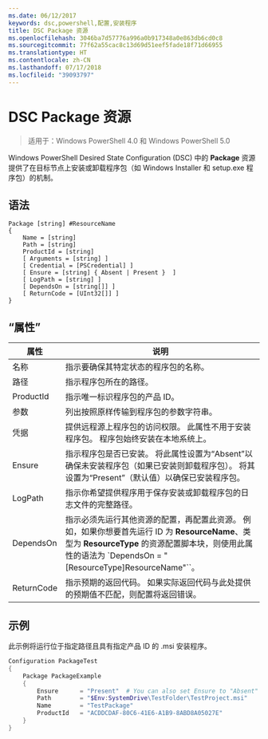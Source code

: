 ```yaml
---
ms.date: 06/12/2017
keywords: dsc,powershell,配置,安装程序
title: DSC Package 资源
ms.openlocfilehash: 3046ba7d57776a996a0b917348a0e863db6cd0c8
ms.sourcegitcommit: 77f62a55cac8c13d69d51eef5fade18f71d66955
ms.translationtype: HT
ms.contentlocale: zh-CN
ms.lasthandoff: 07/17/2018
ms.locfileid: "39093797"
---
```

# <a name="dsc-package-resource"></a>DSC Package 资源

> 适用于：Windows PowerShell 4.0 和 Windows PowerShell 5.0

Windows PowerShell Desired State Configuration (DSC) 中的 **Package** 资源提供了在目标节点上安装或卸载程序包（如 Windows Installer 和 setup.exe 程序包）的机制。

## <a name="syntax"></a>语法

```
Package [string] #ResourceName
{
    Name = [string]
    Path = [string]
    ProductId = [string]
    [ Arguments = [string] ]
    [ Credential = [PSCredential] ]
    [ Ensure = [string] { Absent | Present }  ]
    [ LogPath = [string] ]
    [ DependsOn = [string[]] ]
    [ ReturnCode = [UInt32[]] ]
}
```

## <a name="properties"></a>“属性”

|  属性  |  说明   |
|---|---|
| 名称| 指示要确保其特定状态的程序包的名称。|
| 路径| 指示程序包所在的路径。|
| ProductId| 指示唯一标识程序包的产品 ID。|
| 参数| 列出按照原样传输到程序包的参数字符串。|
| 凭据| 提供远程源上程序包的访问权限。 此属性不用于安装程序包。 程序包始终安装在本地系统上。|
| Ensure| 指示程序包是否已安装。 将此属性设置为“Absent”以确保未安装程序包（如果已安装则卸载程序包）。 将其设置为“Present”（默认值）以确保已安装程序包。|
| LogPath| 指示你希望提供程序用于保存安装或卸载程序包的日志文件的完整路径。|
| DependsOn | 指示必须先运行其他资源的配置，再配置此资源。 例如，如果你想要首先运行 ID 为 **ResourceName**、类型为 **ResourceType** 的资源配置脚本块，则使用此属性的语法为 `DependsOn = "[ResourceType]ResourceName"``。|
| ReturnCode| 指示预期的返回代码。 如果实际返回代码与此处提供的预期值不匹配，则配置将返回错误。|

## <a name="example"></a>示例

此示例将运行位于指定路径且具有指定产品 ID 的 .msi 安装程序。

```powershell
Configuration PackageTest
{
    Package PackageExample
    {
        Ensure      = "Present"  # You can also set Ensure to "Absent"
        Path        = "$Env:SystemDrive\TestFolder\TestProject.msi"
        Name        = "TestPackage"
        ProductId   = "ACDDCDAF-80C6-41E6-A1B9-8ABD8A05027E"
    }
}
```